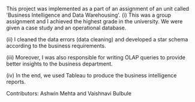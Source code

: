 This project was implemented as a part of an assignment of an unit called 'Business Intelligence and Data Warehousing'. 
(i) This was a group assignment and I achieved the highest grade in the university. We were given a case study and an operational database. 

(ii) I cleaned the data errors (data cleaning) and developed a star schema according to the business requirements.

(iii) Moreover, I was also responsible for writing OLAP queries to provide better insights to the business department.

(iv) In the end, we used Tableau to produce the business intelligence reports.

Contributors: Ashwin Mehta and Vaishnavi Bulbule
